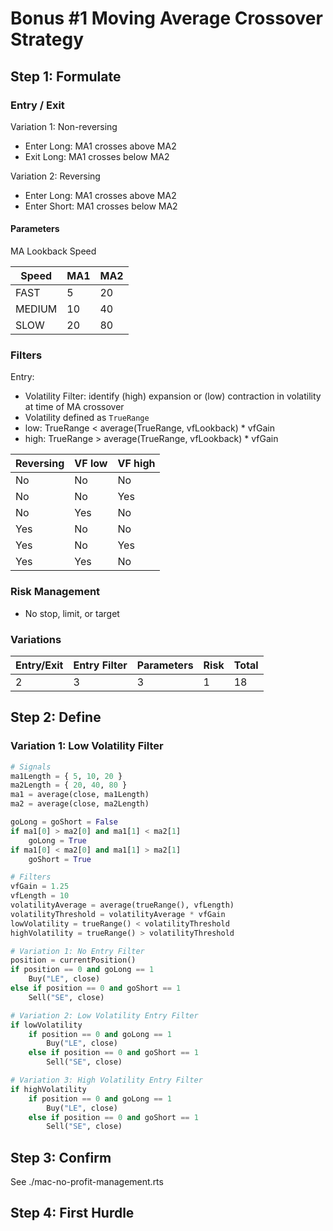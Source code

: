 # Bonus #1 Moving Average Crossover Strategy

## Step 1: Formulate

### Entry / Exit

Variation 1: Non-reversing

* Enter Long: MA1 crosses above MA2
* Exit Long: MA1 crosses below MA2

Variation 2: Reversing

* Enter Long: MA1 crosses above MA2
* Enter Short: MA1 crosses below MA2

#### Parameters

MA Lookback Speed

| Speed  | MA1 | MA2 |
| ------ | --- | --- |
| FAST   | 5   | 20  |
| MEDIUM | 10  | 40  |
| SLOW   | 20  | 80  |

### Filters

Entry:

* Volatility Filter: identify (high) expansion or (low) contraction in volatility at time of MA crossover
* Volatility defined as `TrueRange`
* low: TrueRange < average(TrueRange, vfLookback) * vfGain
* high: TrueRange > average(TrueRange, vfLookback) * vfGain

| Reversing | VF low | VF high |
| --------- | ------ | ------- |
| No        | No     | No      |
| No        | No     | Yes     |
| No        | Yes    | No      |
| Yes       | No     | No      |
| Yes       | No     | Yes     |
| Yes       | Yes    | No      |

### Risk Management

* No stop, limit, or target

### Variations

| Entry/Exit | Entry Filter | Parameters | Risk | Total |
| ---------- | ------------ | ---------- | ---- | ----- |
| 2          | 3            | 3          | 1    | 18    |

## Step 2: Define

### Variation 1: Low Volatility Filter

```python
# Signals
ma1Length = { 5, 10, 20 }
ma2Length = { 20, 40, 80 }
ma1 = average(close, ma1Length)
ma2 = average(close, ma2Length)

goLong = goShort = False
if ma1[0] > ma2[0] and ma1[1] < ma2[1]
    goLong = True
if ma1[0] < ma2[0] and ma1[1] > ma2[1]
    goShort = True

# Filters
vfGain = 1.25
vfLength = 10
volatilityAverage = average(trueRange(), vfLength)
volatilityThreshold = volatilityAverage * vfGain
lowVolatility = trueRange() < volatilityThreshold
highVolatility = trueRange() > volatilityThreshold

# Variation 1: No Entry Filter
position = currentPosition()
if position == 0 and goLong == 1
    Buy("LE", close)
else if position == 0 and goShort == 1
    Sell("SE", close)

# Variation 2: Low Volatility Entry Filter
if lowVolatility
    if position == 0 and goLong == 1
        Buy("LE", close)
    else if position == 0 and goShort == 1
        Sell("SE", close)

# Variation 3: High Volatility Entry Filter
if highVolatility
    if position == 0 and goLong == 1
        Buy("LE", close)
    else if position == 0 and goShort == 1
        Sell("SE", close)
```

## Step 3: Confirm

See ./mac-no-profit-management.rts

## Step 4: First Hurdle

